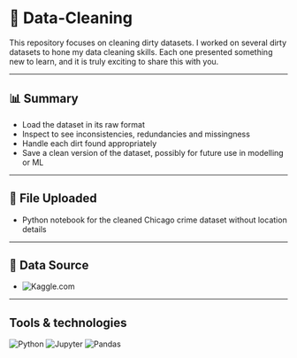 # 💼 Data-Cleaning

This repository focuses on cleaning dirty datasets. I worked on several dirty datasets to hone my data cleaning skills. Each one presented something new to learn, and it is truly exciting to share this with you.

---

## 📊 Summary

- Load the dataset in its raw format
- Inspect to see inconsistencies, redundancies and missingness
- Handle each dirt found appropriately
- Save a clean version of the dataset, possibly for future use in modelling or ML

---

## 📂 File Uploaded
- Python notebook for the cleaned Chicago crime dataset without location details

---

## 🧾	Data Source
- ![Kaggle.com](https://raw.githubusercontent.com/rahuldkjain/github-profile-readme-generator/master/src/images/icons/Social/kaggle.svg)

---

## Tools & technologies
![Python](https://img.shields.io/badge/Python-3.10-blue?logo=python&logoColor=white)
![Jupyter](https://img.shields.io/badge/Jupyter-Notebook-orange?logo=Jupyter&logoColor=white)
![Pandas](https://img.shields.io/badge/Pandas-Data%20Analysis-purple?logo=pandas&logoColor=white)

